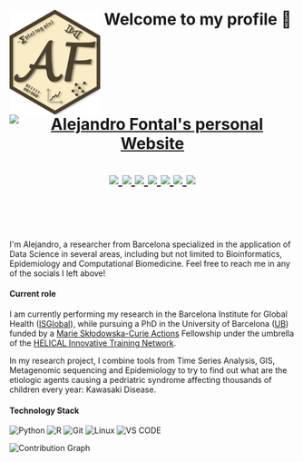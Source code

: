 <h1 align="center">
  <a href="https://alfontal.github.io">
    <img src="https://raw.githubusercontent.com/AlFontal/common-assets/main/logos/hexbin_logo.svg" align="left" width="160" />
  </a>
  Welcome to my profile 👋
  </br>
  <a href="https://alfontal.github.io">
    <img alt="Alejandro Fontal's personal Website" src="https://shields.io/badge/Personal-Website-223" />
  </a>
  <p align="center">
    <a href="https://www.gitlab.com/AlFontal/">
      <img src="https://img.shields.io/badge/GitLab-100000?style=flat&logo=gitlab&logoColor=white&color=orange" />
    </a>
    <a href="https://www.linkedin.com/in/AlFontal/">
      <img src="https://img.shields.io/badge/LinkedIn-100000?style=flat&logo=linkedin&logoColor=white&color=0A66C2" />
    </a>
    <a href="https://orcid.org/0000-0003-1138-2158">
      <img src="https://img.shields.io/badge/ORCID-100000?style=flat&logo=ORCID&logoColor=white&color=A6CE39" />
    </a>
    <a href="https://www.researchgate.net/profile/Alejandro-Fontal">
      <img src="https://img.shields.io/badge/ResearchGate-100000?style=flat&logo=researchgate&logoColor=white&color=darkgreen" />
    </a>
    <a href="mailto:alejandrofontal92@gmail.com">
      <img src="https://img.shields.io/badge/GMail-100000?style=flat&logo=gmail&logoColor=white&color=darkred" />
    </a>
    <a href="https://www.twitter.com/alefontal">
      <img src="https://img.shields.io/badge/Twitter-100000?style=flat&logo=twitter&logoColor=white&color=blue" />
    </a>
    <a href="https://www.instagram.com/afontal/">
      <img src="https://img.shields.io/badge/Instagram-100000?style=flat&logo=Instagram&logoColor=white&color=D92C7C" />
    </a>

  </p>
</h1>
</br>
<p></p>
</br>

I'm Alejandro, a researcher from Barcelona specialized in the application of Data Science in several areas, including but not limited to Bioinformatics, Epidemiology and Computational Biomedicine. Feel free to reach me in any of the socials I left above!

#### Current role

I am currently performing my research in the Barcelona Institute for Global Health ([ISGlobal](https://www.isglobal.org/)), while pursuing a PhD in the University of Barcelona ([UB](https://www.ub.edu/)) funded by a [Marie Skłodowska-Curie Actions](https://marie-sklodowska-curie-actions.ec.europa.eu/about-msca) Fellowship under the umbrella of the [HELICAL Innovative Training Network](https://helical-itn.github.io).

In my research project, I combine tools from Time Series Analysis, GIS, Metagenomic sequencing and Epidemiology to try to find out what are the etiologic agents causing a pedriatric syndrome affecting thousands of children every year: Kawasaki Disease.

#### Technology Stack

![Python](https://img.shields.io/badge/Python-100000?style=flat&logo=Python&logoColor=white&color=blue) ![R](https://img.shields.io/badge/R-100000?style=flat&logo=r&logoColor=white&color=blue) ![Git](https://img.shields.io/badge/Git-100000?style=flat&logo=git&logoColor=white&color=blue) ![Linux](https://img.shields.io/badge/Linux-100000?style=flat&logo=Linux&logoColor=white&color=blue) ![VS CODE](https://img.shields.io/badge/VSCode-100000?style=flat&logo=visualstudiocode&logoColor=white&color=blue)


![Contribution Graph](https://github-profile-summary-cards.vercel.app/api/cards/profile-details?username=Alfontal&theme=vue)


<!--
**AlFontal/AlFontal** is a ✨ _special_ ✨ repository because its `README.md` (this file) appears on your GitHub profile.

Here are some ideas to get you started:

- 🔭 I’m currently working on ...
- 🌱 I’m currently learning ...
- 👯 I’m looking to collaborate on ...
- 🤔 I’m looking for help with ...
- 💬 Ask me about ...
- 📫 How to reach me: ...
- 😄 Pronouns: ...
- ⚡ Fun fact: ...
-->
